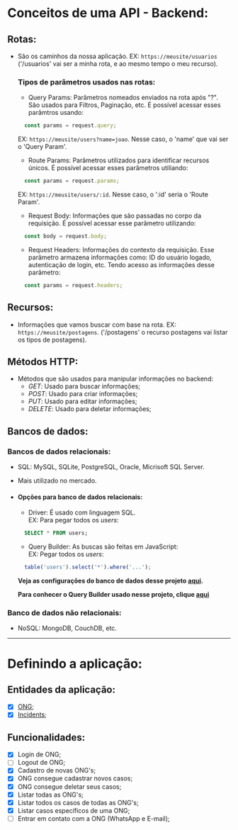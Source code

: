 # Conceitos de uma API - Backend:

## Rotas:
 - São os caminhos da nossa aplicação.
 EX: ``` https://meusite/usuarios ``` ('/usuarios' vai ser a minha rota, e ao mesmo tempo o meu recurso).

    ### Tipos de parâmetros usados nas rotas:

    - Query Params: Parâmetros nomeados enviados na rota após "?". São usados para Filtros, Paginação, etc. É possível acessar esses parâmtros usando:
  
    ```javascript
      const params = request.query;
    ```
    EX: ``` https://meusite/users?name=joao ```. Nesse caso, o 'name' que vai ser o 'Query Param'.

    - Route Params: Parâmetros utilizados para identificar recursos únicos. É possível acessar esses parâmetros utiliando:

    ```javascript
      const params = request.params;
    ```
    EX: ``` https://meusite/users/:id ```. Nesse caso, o ':id' seria o 'Route Param'.

    - Request Body: Informações que são passadas no corpo da requisição. É possível acessar esse parâmetro utilizando:
  
    ```javascript
      const body = request.body;
    ```

    - Request Headers: Informações do contexto da requisição. Esse parâmetro armazena informações como: ID do usuário logado, autenticação de login, etc.
    Tendo acesso as informações desse parâmetro:

    ```javascript
      const params = request.headers;
    ```


## Recursos:
 - Informações que vamos buscar com base na rota.
 EX: ``` https://meusite/postagens ```. ('/postagens' o recurso postagens vai listar os tipos de postagens).

## Métodos HTTP:
 - Métodos que são usados para manipular informações no backend:
    - *GET*: Usado para buscar informações;
    - *POST*: Usado para criar informações;
    - *PUT*: Usado para editar informações;
    - *DELETE*: Usado para deletar informações;

## Bancos de dados:
  ### Bancos de dados relacionais:
  - SQL: MySQL, SQLite, PostgreSQL, Oracle, Micrisoft SQL Server.
  - Mais utilizado no mercado.

  - #### Opções para banco de dados relacionais:
    - Driver: É usado com linguagem SQL. <br />
    EX: Para pegar todos os *users*:
    ```sql
      SELECT * FROM users;
    ```

    - Query Builder: As buscas são feitas em JavaScript: <br />
    EX: Pegar todos os *users*:
    ```javascript
      table('users').select('*').where('...');
    ```

    **Veja as configurações do banco de dados desse projeto [aqui](./knexfile.js).**
    
    **Para conhecer o Query Builder usado nesse projeto, clique [aqui](http://knexjs.org/)**
  
  ### Banco de dados não relacionais:
  - NoSQL: MongoDB, CouchDB, etc.
---
# Definindo a aplicação:

 ## Entidades da aplicação:
 - [X] [ONG](./src/database/migrations/20200328114421_create_ongs.js);
 - [X] [Incidents](./src/database/migrations/20200328115641_create_incidents.js);

 ## Funcionalidades:
 - [X] Login de ONG;
 - [ ] Logout de ONG;
 - [X] Cadastro de novas ONG's;
 - [X] ONG consegue cadastrar novos casos;
 - [X] ONG consegue deletar seus casos;
 - [X] Listar todas as ONG's;
 - [X] Listar todos os casos de todas as ONG's;
 - [X] Listar casos específicos de uma ONG;
 - [ ] Entrar em contato com a ONG (WhatsApp e E-mail);
